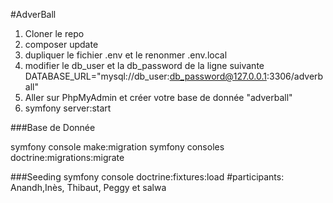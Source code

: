 #AdverBall

1) Cloner le repo 
2) composer update
3) dupliquer le fichier .env et le renonmer .env.local
4) modifier le db_user et la db_password de la ligne suivante
   DATABASE_URL="mysql://db_user:db_password@127.0.0.1:3306/adverball"
5) Aller sur PhpMyAdmin et créer votre base de donnée "adverball"
6) symfony server:start 

###Base de Donnée

symfony console make:migration
symfony consoles doctrine:migrations:migrate

###Seeding
symfony console doctrine:fixtures:load
#participants: Anandh,Inès, Thibaut, Peggy et salwa
